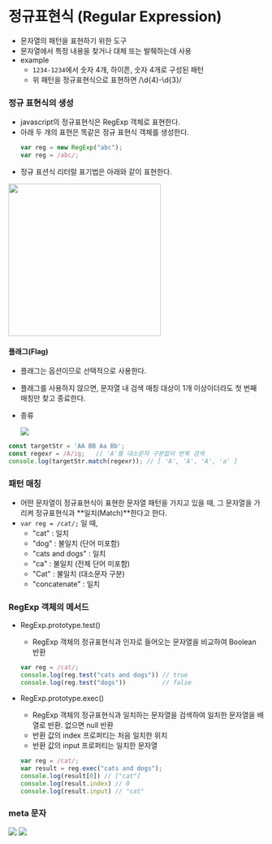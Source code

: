 
# 정규표현식 (Regular Expression)
  - 문자열의 패턴을 표현하기 위한 도구
  - 문자열에서 특정 내용을 찾거나 대체 또는 발췌하는데 사용
  - example
    - `1234-1234`에서 숫자 4개, 하이픈, 숫자 4개로 구성된 패턴
    - 위 패턴을 정규표현식으로 표현하면 /\d{4}-\d{3}/


### 정규 표현식의 생성
  - javascript의 정규표현식은 RegExp 객체로 표현한다.
  - 아래 두 개의 표현은 똑같은 정규 표현식 객체를 생성한다.  
    ```javascript
    var reg = new RegExp("abc");
    var reg = /abc/;
    ```
  - 정규 표션식 리터럴 표기법은 아래와 같이 표현한다.
  <img src="https://poiemaweb.com/img/regular_expression.png" width="300px">
  

#### 플래그(Flag)
  - 플래그는 옵션이므로 선택적으로 사용한다.
  - 플래그를 사용하지 않으면, 문자열 내 검색 매칭 대상이 1개 이상이더라도 첫 번째 매칭만 찾고 종료한다.
  - 종류
    
    <img src="https://user-images.githubusercontent.com/62092665/137158534-04b01367-0444-4068-a394-a4039d1a09b0.png" >

  ```javascript
  const targetStr = 'AA BB Aa Bb';
  const regexr = /A/ig;   // 'A'를 대소문자 구분없이 반복 검색
  console.log(targetStr.match(regexr)); // [ 'A', 'A', 'A', 'a' ]
  ```

### 패턴 매칭
  - 어떤 문자열이 정규표현식이 표현한 문자열 패턴을 가지고 있을 때, 그 문자열을 가리켜 정규표현식과 **일치(Match)**한다고 한다.
  - `var reg = /cat/;` 일 때,
    - "cat" : 일치
    - "dog" : 불일치 (단어 미포함)
    - "cats and dogs" : 일치
    - "ca" : 불일치 (전체 단어 미포함)
    - "Cat" : 불일치 (대소문자 구분)
    - "concatenate" : 일치

### RegExp 객체의 메서드
  - RegExp.prototype.test()
    - RegExp 객체의 정규표현식과 인자로 들어오는 문자열을 비교하여 Boolean 반환
    ```javascript
    var reg = /cat/;
    console.log(reg.test("cats and dogs")) // true
    console.log(reg.test("dogs"))          // false
    ```

  - RegExp.prototype.exec()
    - RegExp 객체의 정규표현식과 일치하는 문자열을 검색하여 일치한 문자열을 배열로 반환. 없으면 null 반환
    - 반환 값의 index 프로퍼티는 처음 일치한 위치
    - 반환 값의 input 프로퍼티는 일치한 문자열
    ```javascript
    var reg = /cat/;
    var result = reg.exec("cats and dogs");
    console.log(result[0]) // ["cat"]
    console.log(result.index) // 0
    console.log(result.input) // "cat"
    ```


### meta 문자
  <img src="https://t1.daumcdn.net/cfile/tistory/99B44A375A9BD8FD10">

  <img src="https://t1.daumcdn.net/cfile/tistory/995A24405A9BD92A3A">
